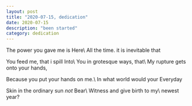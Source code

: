 ```yaml
---
layout: post
title: "2020-07-15, dedication"
date: 2020-07-15
description: "been started"
category: dedication
---
```

The power you gave me is Here\\
All the time. it is inevitable that


You feed me, that i spill Into\\
You in grotesque ways, that\\
My rupture gets onto your hands,


Because you put your hands on me.\\
In what world would your Everyday


Skin in the ordinary sun _not_ Bear\\
Witness and give birth to my\\
newest year?
